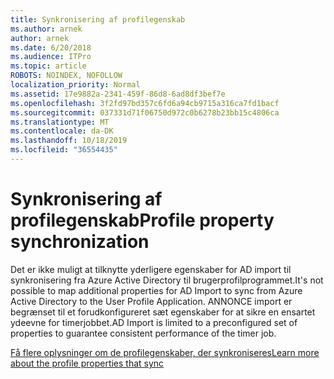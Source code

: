 ```yaml
---
title: Synkronisering af profilegenskab
ms.author: arnek
author: arnek
ms.date: 6/20/2018
ms.audience: ITPro
ms.topic: article
ROBOTS: NOINDEX, NOFOLLOW
localization_priority: Normal
ms.assetid: 17e9882a-2341-459f-86d8-6ad8df3bef7e
ms.openlocfilehash: 3f2fd97bd357c6fd6a94cb9715a316ca7fd1bacf
ms.sourcegitcommit: 037331d71f06750d972c0b6278b23bb15c4806ca
ms.translationtype: MT
ms.contentlocale: da-DK
ms.lasthandoff: 10/18/2019
ms.locfileid: "36554435"
---
```

# <a name="profile-property-synchronization"></a><span data-ttu-id="7de38-102">Synkronisering af profilegenskab</span><span class="sxs-lookup"><span data-stu-id="7de38-102">Profile property synchronization</span></span>

<span data-ttu-id="7de38-103">Det er ikke muligt at tilknytte yderligere egenskaber for AD import til synkronisering fra Azure Active Directory til brugerprofilprogrammet.</span><span class="sxs-lookup"><span data-stu-id="7de38-103">It's not possible to map additional properties for AD Import to sync from Azure Active Directory to the User Profile Application.</span></span> <span data-ttu-id="7de38-104">ANNONCE import er begrænset til et forudkonfigureret sæt egenskaber for at sikre en ensartet ydeevne for timerjobbet.</span><span class="sxs-lookup"><span data-stu-id="7de38-104">AD Import is limited to a preconfigured set of properties to guarantee consistent performance of the timer job.</span></span>
  
[<span data-ttu-id="7de38-105">Få flere oplysninger om de profilegenskaber, der synkroniseres</span><span class="sxs-lookup"><span data-stu-id="7de38-105">Learn more about the profile properties that sync</span></span>](https://go.microsoft.com/fwlink/?linkid=875671)
  

